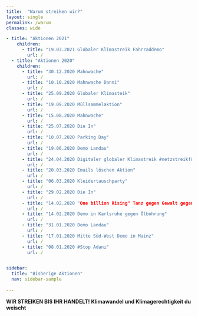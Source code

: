 ```yaml
---
title:  "Warum streiken wir?"
layout: single
permalink: /warum
classes: wide

- title: "Aktionen 2021"
    children:
      - title: "19.03.2021 Globaler Klimastreik Fahrraddemo"
        url: /
  - title: "Aktionen 2020"
    children:
      - title: "30.12.2020 Mahnwache"
        url: /
      - title: "10.10.2020 Mahnwache Danni"
        url: /
      - title: "25.09.2020 Globaler Klimasteik"
        url: /
      - title: "19.09.2020 Müllsammelaktion"
        url: /
      - title: "15.08.2020 Mahnwache"
        url: /
      - title: "25.07.2020 Die In"
        url: /
      - title: "10.07.2020 Parking Day"
        url: /
      - title: "19.06.2020 Demo Landau"
        url: /
      - title: "24.04.2020 Digitaler globaler Klimastreik #netzstreikfürsklima"
        url: /
      - title: "20.03.2020 Emails löschen Aktion"
        url: /
      - title: "06.03.2020 Kleidertauschparty"
        url: /
      - title: "29.02.2020 Die In"
        url: /
      - title: "14.02.2020 "One billion Rising" Tanz gegen Gewalt gegen Frauen"
        url: /
      - title: "14.02.2020 Demo in Karlsruhe gegen Ölbohrung"
        url: /
      - title: "31.01.2020 Demo Landau"
        url: /
      - title: "17.01.2020 Mitte Süd-West Demo in Mainz"
        url: /
      - title: "08.01.2020 #Stop Adani"
        url: /


sidebar:
  title: "Bisherige Aktionen"
  nav: sidebar-sample
    
---
```


<b>WIR STREIKEN BIS IHR HANDELT!<b>
Klimawandel und Klimagerechtigkeit du weischt
